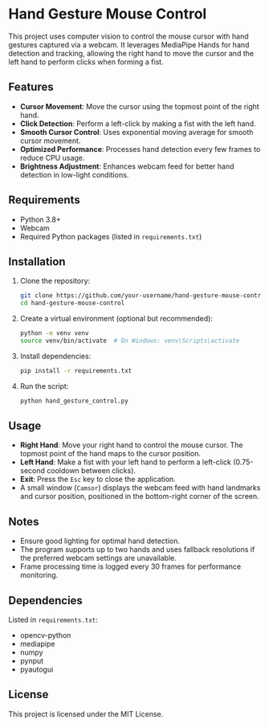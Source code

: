 # Hand Gesture Mouse Control

This project uses computer vision to control the mouse cursor with hand gestures captured via a webcam. It leverages MediaPipe Hands for hand detection and tracking, allowing the right hand to move the cursor and the left hand to perform clicks when forming a fist.

## Features
- **Cursor Movement**: Move the cursor using the topmost point of the right hand.
- **Click Detection**: Perform a left-click by making a fist with the left hand.
- **Smooth Cursor Control**: Uses exponential moving average for smooth cursor movement.
- **Optimized Performance**: Processes hand detection every few frames to reduce CPU usage.
- **Brightness Adjustment**: Enhances webcam feed for better hand detection in low-light conditions.

## Requirements
- Python 3.8+
- Webcam
- Required Python packages (listed in `requirements.txt`)

## Installation
1. Clone the repository:
   ```bash
   git clone https://github.com/your-username/hand-gesture-mouse-control.git
   cd hand-gesture-mouse-control
   ```
2. Create a virtual environment (optional but recommended):
   ```bash
   python -m venv venv
   source venv/bin/activate  # On Windows: venv\Scripts\activate
   ```
3. Install dependencies:
   ```bash
   pip install -r requirements.txt
   ```
4. Run the script:
   ```bash
   python hand_gesture_control.py
   ```

## Usage
- **Right Hand**: Move your right hand to control the mouse cursor. The topmost point of the hand maps to the cursor position.
- **Left Hand**: Make a fist with your left hand to perform a left-click (0.75-second cooldown between clicks).
- **Exit**: Press the `Esc` key to close the application.
- A small window (`Camsor`) displays the webcam feed with hand landmarks and cursor position, positioned in the bottom-right corner of the screen.

## Notes
- Ensure good lighting for optimal hand detection.
- The program supports up to two hands and uses fallback resolutions if the preferred webcam settings are unavailable.
- Frame processing time is logged every 30 frames for performance monitoring.

## Dependencies
Listed in `requirements.txt`:
- opencv-python
- mediapipe
- numpy
- pynput
- pyautogui

## License
This project is licensed under the MIT License.
